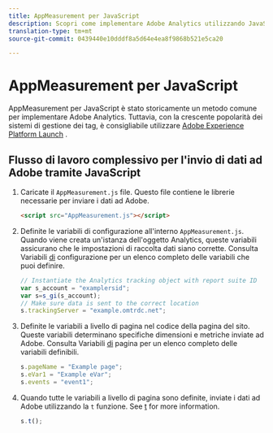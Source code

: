 ```yaml
---
title: AppMeasurement per JavaScript
description: Scopri come implementare Adobe Analytics utilizzando JavaScript senza un sistema di gestione dei tag.
translation-type: tm+mt
source-git-commit: 0439440e10dddf8a5d64e4ea8f9868b521e5ca20

---
```



# AppMeasurement per JavaScript

AppMeasurement per JavaScript è stato storicamente un metodo comune per implementare Adobe Analytics. Tuttavia, con la crescente popolarità dei sistemi di gestione dei tag, è consigliabile utilizzare [Adobe Experience Platform Launch](../launch/overview.md) .

## Flusso di lavoro complessivo per l&#39;invio di dati ad Adobe tramite JavaScript

1. Caricate il `AppMeasurement.js` file. Questo file contiene le librerie necessarie per inviare i dati ad Adobe.

   ```html
   <script src="AppMeasurement.js"></script>
   ```

2. Definite le variabili di configurazione all&#39;interno `AppMeasurement.js`. Quando viene creata un&#39;istanza dell&#39;oggetto Analytics, queste variabili assicurano che le impostazioni di raccolta dati siano corrette. Consulta Variabili [di](../vars/config-vars/configuration-variables.md) configurazione per un elenco completo delle variabili che puoi definire.

   ```js
   // Instantiate the Analytics tracking object with report suite ID
   var s_account = "examplersid";
   var s=s_gi(s_account);
   // Make sure data is sent to the correct location
   s.trackingServer = "example.omtrdc.net";
   ```

3. Definite le variabili a livello di pagina nel codice della pagina del sito. Queste variabili determinano specifiche dimensioni e metriche inviate ad Adobe. Consulta Variabili [di](../vars/page-vars/page-variables.md) pagina per un elenco completo delle variabili definibili.

   ```js
   s.pageName = "Example page";
   s.eVar1 = "Example eVar";
   s.events = "event1";
   ```

4. Quando tutte le variabili a livello di pagina sono definite, inviate i dati ad Adobe utilizzando la `t` funzione. See [t](../vars/functions/t.md) for more information.

   ```js
   s.t();
   ```
